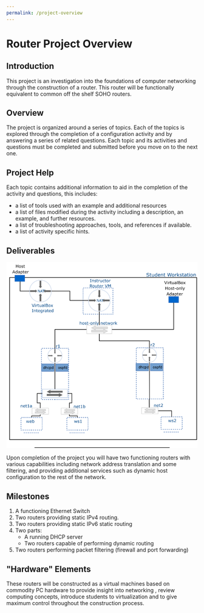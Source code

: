 ```yaml
---
permalink: /project-overview
---
```


# Router Project Overview

## Introduction

This project is an investigation into the foundations of computer networking through the construction of a router. This router will be functionally equivalent to common off the shelf SOHO routers.

## Overview

The project is organized around a series of topics. Each of the topics is explored through the completion of a configuration activity and by answering a series of related questions. Each topic and its activities and questions must be completed and submitted before you move on to the next one.

## Project Help

Each topic contains additional information to aid in the completion of the activity and questions, this includes:

- a list of tools used with an example and additional resources
- a list of files modified during the activity including a description, an example, and further resources.
- a list of troubleshooting approaches, tools, and references if available.
- a list of activity specific hints.

## Deliverables

![project diagram](../img/project-overview.png)

Upon completion of the project you will have two functioning routers with various capabilities including network address translation and some filtering, and providing additional services such as dynamic host configuration to the rest of the network.

## Milestones

1. A functioning Ethernet Switch
2. Two routers providing static IPv4 routing.
3. Two routers providing static IPv6 static routing
4. Two parts:
   - A running DHCP server
   - Two routers capable of performing dynamic routing
5. Two routers performing packet filtering (firewall and port forwarding)

## "Hardware" Elements

These routers will be constructed as a virtual machines based on commodity PC hardware to provide insight into networking , review computing concepts, introduce students to virtualization and to give maximum control throughout the construction process.
